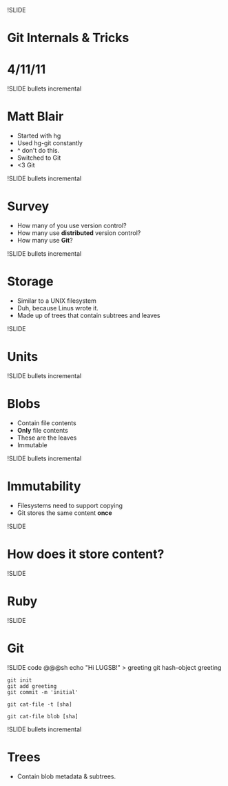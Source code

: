 !SLIDE
# Git Internals & Tricks #
# 4/11/11 #

!SLIDE bullets incremental
# Matt Blair #

* Started with hg
* Used hg-git constantly
* ^ don't do this.
* Switched to Git
* <3 Git

!SLIDE bullets incremental
# Survey #

* How many of you use version control?
* How many use **distributed** version control?
* How many use **Git**?

!SLIDE bullets incremental
# Storage #

* Similar to a UNIX filesystem
* Duh, because Linus wrote it.
* Made up of trees that contain subtrees and leaves

!SLIDE
# Units #

!SLIDE bullets incremental
# Blobs #

* Contain file contents
* **Only** file contents
* These are the leaves
* Immutable

!SLIDE bullets incremental
# Immutability #

* Filesystems need to support copying
* Git stores the same content **once**

!SLIDE
# How does it store content? #

!SLIDE
# Ruby #

!SLIDE
# Git #

!SLIDE code
	@@@sh
	echo "Hi LUGSB!" > greeting
	git hash-object greeting

	git init
	git add greeting
	git commit -m 'initial'

	git cat-file -t [sha]

	git cat-file blob [sha]

!SLIDE bullets incremental
# Trees #

* Contain blob metadata & subtrees.



